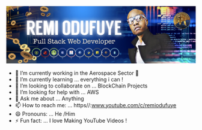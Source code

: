 <img src="https://github.com/remiodufuye/remiodufuye/blob/main/fullstack.jpg" alt="fullstack" >

- 🔭 I’m currently working in the Aerospace Sector  🚀
- 🌱 I’m currently learning ... everything i can !
- 👯 I’m looking to collaborate on ... BlockChain Projects
- 🤔 I’m looking for help with ... AWS
- 💬 Ask me about ... Anything 
- 📫 How to reach me: ... https//:www.youtube.com/c/remiodufuye
- 😄 Pronouns: ... He /Him 
- ⚡ Fun fact: ... I love Making YouTube Videos ! 

